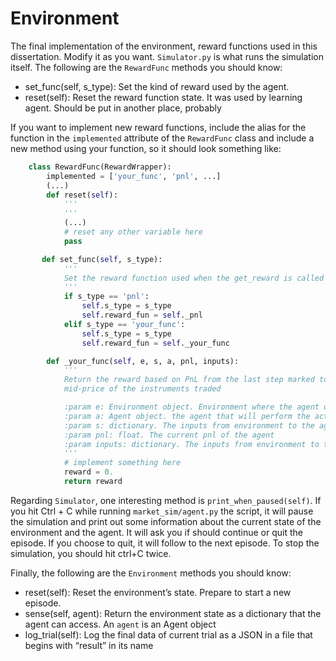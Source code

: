 # Environment

The final implementation of the environment, reward functions used in this dissertation. Modify it as you want. `Simulator.py` is what runs the simulation itself. The following are the `RewardFunc` methods you should know:

- set\_func(self, s_type): Set the kind of reward used by the agent.
- reset(self): Reset the reward function state. It was used by learning agent. Should be put in another place, probably

If you want to implement new reward functions, include the alias for the function in the `implemented` attribute of the `RewardFunc` class and include a new method using your function, so it should look something like:

```python
    class RewardFunc(RewardWrapper):
        implemented = ['your_func', 'pnl', ...]
        (...)
        def reset(self):
            '''
            '''
            (...)
            # reset any other variable here
            pass

       def set_func(self, s_type):
            '''
            Set the reward function used when the get_reward is called
            '''
            if s_type == 'pnl':
                self.s_type = s_type
                self.reward_fun = self._pnl
            elif s_type == 'your_func':
                self.s_type = s_type
                self.reward_fun = self._your_func

        def _your_func(self, e, s, a, pnl, inputs):
            '''
            Return the reward based on PnL from the last step marked to the
            mid-price of the instruments traded

            :param e: Environment object. Environment where the agent operates
            :param a: Agent object. the agent that will perform the action
            :param s: dictionary. The inputs from environment to the agent
            :param pnl: float. The current pnl of the agent
            :param inputs: dictionary. The inputs from environment to the agent
            '''
            # implement something here
            reward = 0.
            return reward
```

Regarding `Simulator`, one interesting method is `print_when_paused(self)`. If you hit Ctrl + C while running `market_sim/agent.py` the script, it will pause the simulation and print out some information about the current state of the environment and the agent. It will ask you if should continue or quit the episode. If you choose to quit, it will follow to the next episode. To stop the simulation, you should hit ctrl+C twice.

Finally, the following are the `Environment` methods you should know:

- reset(self): Reset the environment’s state. Prepare to start a new episode.
- sense(self, agent): Return the environment state as a dictionary that the agent can access. An `agent` is an Agent object
- log_trial(self): Log the final data of current trial as a JSON in a file that begins with “result” in its name
